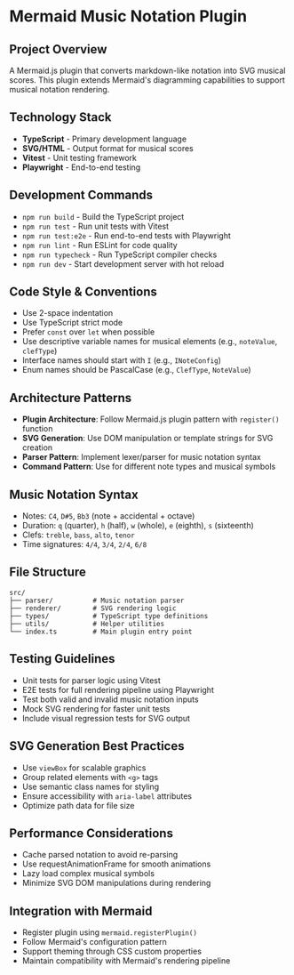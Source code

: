 # Mermaid Music Notation Plugin

## Project Overview
A Mermaid.js plugin that converts markdown-like notation into SVG musical scores. This plugin extends Mermaid's diagramming capabilities to support musical notation rendering.

## Technology Stack
- **TypeScript** - Primary development language
- **SVG/HTML** - Output format for musical scores
- **Vitest** - Unit testing framework
- **Playwright** - End-to-end testing

## Development Commands
- `npm run build` - Build the TypeScript project
- `npm run test` - Run unit tests with Vitest
- `npm run test:e2e` - Run end-to-end tests with Playwright
- `npm run lint` - Run ESLint for code quality
- `npm run typecheck` - Run TypeScript compiler checks
- `npm run dev` - Start development server with hot reload

## Code Style & Conventions
- Use 2-space indentation
- Use TypeScript strict mode
- Prefer `const` over `let` when possible
- Use descriptive variable names for musical elements (e.g., `noteValue`, `clefType`)
- Interface names should start with `I` (e.g., `INoteConfig`)
- Enum names should be PascalCase (e.g., `ClefType`, `NoteValue`)

## Architecture Patterns
- **Plugin Architecture**: Follow Mermaid.js plugin pattern with `register()` function
- **SVG Generation**: Use DOM manipulation or template strings for SVG creation
- **Parser Pattern**: Implement lexer/parser for music notation syntax
- **Command Pattern**: Use for different note types and musical symbols

## Music Notation Syntax
- Notes: `C4`, `D#5`, `Bb3` (note + accidental + octave)
- Duration: `q` (quarter), `h` (half), `w` (whole), `e` (eighth), `s` (sixteenth)
- Clefs: `treble`, `bass`, `alto`, `tenor`
- Time signatures: `4/4`, `3/4`, `2/4`, `6/8`

## File Structure
```
src/
├── parser/          # Music notation parser
├── renderer/        # SVG rendering logic
├── types/           # TypeScript type definitions
├── utils/           # Helper utilities
└── index.ts         # Main plugin entry point
```

## Testing Guidelines
- Unit tests for parser logic using Vitest
- E2E tests for full rendering pipeline using Playwright
- Test both valid and invalid music notation inputs
- Mock SVG rendering for faster unit tests
- Include visual regression tests for SVG output

## SVG Generation Best Practices
- Use `viewBox` for scalable graphics
- Group related elements with `<g>` tags
- Use semantic class names for styling
- Ensure accessibility with `aria-label` attributes
- Optimize path data for file size

## Performance Considerations
- Cache parsed notation to avoid re-parsing
- Use requestAnimationFrame for smooth animations
- Lazy load complex musical symbols
- Minimize SVG DOM manipulations during rendering

## Integration with Mermaid
- Register plugin using `mermaid.registerPlugin()`
- Follow Mermaid's configuration pattern
- Support theming through CSS custom properties
- Maintain compatibility with Mermaid's rendering pipeline
